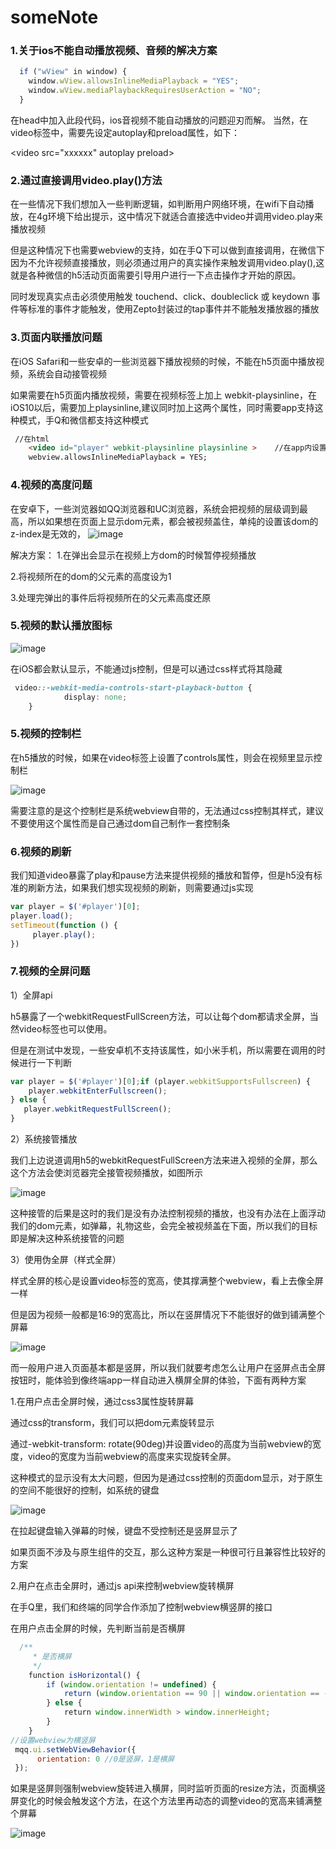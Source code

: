 # someNote

### 1.关于ios不能自动播放视频、音频的解决方案

```javascript
  if ("wView" in window) {
    window.wView.allowsInlineMediaPlayback = "YES";
    window.wView.mediaPlaybackRequiresUserAction = "NO";
  }
```

在head中加入此段代码，ios音视频不能自动播放的问题迎刃而解。
当然，在video标签中，需要先设定autoplay和preload属性，如下：


<video src="xxxxxx" autoplay preload></video>

### 2.通过直接调用video.play()方法
在一些情况下我们想加入一些判断逻辑，如判断用户网络环境，在wifi下自动播放，在4g环境下给出提示，这中情况下就适合直接选中video并调用video.play来播放视频

但是这种情况下也需要webview的支持，如在手Q下可以做到直接调用，在微信下因为不允许视频直接播放，则必须通过用户的真实操作来触发调用video.play(),这就是各种微信的h5活动页面需要引导用户进行一下点击操作才开始的原因。

同时发现真实点击必须使用触发 touchend、click、doubleclick 或 keydown 事件等标准的事件才能触发，使用Zepto封装过的tap事件并不能触发播放器的播放

### 3.页面内联播放问题

在iOS Safari和一些安卓的一些浏览器下播放视频的时候，不能在h5页面中播放视频，系统会自动接管视频

如果需要在h5页面内播放视频，需要在视频标签上加上 webkit-playsinline，在iOS10以后，需要加上playsinline,建议同时加上这两个属性，同时需要app支持这种模式，手Q和微信都支持这种模式

```html
 //在html
    <video id="player" webkit-playsinline playsinline >    //在app内设置webview属性
    webview.allowsInlineMediaPlayback = YES;
```

### 4.视频的高度问题

在安卓下，一些浏览器如QQ浏览器和UC浏览器，系统会把视频的层级调到最高，所以如果想在页面上显示dom元素，都会被视频盖住，单纯的设置该dom的z-index是无效的，
![image](http://mmbiz.qpic.cn/mmbiz_png/70ke266reibiaSvZl1oNrfGpaJI82fibdVOATKF4Al4s46LicVkINo1lnUU14GGtQ4OZrkCFbUicaWW8QOB4HcR3CPA/0?)

解决方案：
1.在弹出会显示在视频上方dom的时候暂停视频播放

2.将视频所在的dom的父元素的高度设为1

3.处理完弹出的事件后将视频所在的父元素高度还原

### 5.视频的默认播放图标

![image](http://mmbiz.qpic.cn/mmbiz_png/70ke266reibiaSvZl1oNrfGpaJI82fibdVO9AmlnPb8iaBv5hvJwSia28O5jV0GJbYOmC2xwUtobdxhxoKu2C9KfHew/0?)

在iOS都会默认显示，不能通过js控制，但是可以通过css样式将其隐藏

```css
 video::-webkit-media-controls-start-playback-button {
            display: none;
    }
```

### 5.视频的控制栏

在h5播放的时候，如果在video标签上设置了controls属性，则会在视频里显示控制栏

![image]("http://mmbiz.qpic.cn/mmbiz_png/70ke266reibiaSvZl1oNrfGpaJI82fibdVOcs7MSswmPVoC1MM0kvwHElVpG5dHXopyEjQxiaKsyj1BGSuUqhJMMLw/0?)

需要注意的是这个控制栏是系统webview自带的，无法通过css控制其样式，建议不要使用这个属性而是自己通过dom自己制作一套控制条


### 6.视频的刷新
我们知道video暴露了play和pause方法来提供视频的播放和暂停，但是h5没有标准的刷新方法，如果我们想实现视频的刷新，则需要通过js实现

```javascript
var player = $('#player')[0];
player.load();
setTimeout(function () {
     player.play();
})
```

### 7.视频的全屏问题

1）全屏api

h5暴露了一个webkitRequestFullScreen方法，可以让每个dom都请求全屏，当然video标签也可以使用。

但是在测试中发现，一些安卓机不支持该属性，如小米手机，所以需要在调用的时候进行一下判断

```javascript
var player = $('#player')[0];if (player.webkitSupportsFullscreen) {
    player.webkitEnterFullscreen();
} else {
   player.webkitRequestFullScreen();
}
```

2）系统接管播放

我们上边说道调用h5的webkitRequestFullScreen方法来进入视频的全屏，那么这个方法会使浏览器完全接管视频播放，如图所示

![image](http://mmbiz.qpic.cn/mmbiz_png/70ke266reibiaSvZl1oNrfGpaJI82fibdVO6Ix77ee8DozBUkPcwnsfIIRiclRhl2icwNDhvuwKaiayyIXdpZicUcc52g/0?)

这种接管的后果是这时的我们是没有办法控制视频的播放，也没有办法在上面浮动我们的dom元素，如弹幕，礼物这些，会完全被视频盖在下面，所以我们的目标即是解决这种系统接管的问题

3）使用伪全屏（样式全屏）

样式全屏的核心是设置video标签的宽高，使其撑满整个webview，看上去像全屏一样

但是因为视频一般都是16:9的宽高比，所以在竖屏情况下不能很好的做到铺满整个屏幕

![image](http://mmbiz.qpic.cn/mmbiz_png/70ke266reibiaSvZl1oNrfGpaJI82fibdVOLmb8G92HFdo83JvtIv0UfbicKEjXM8F5gAdL9ibjXgDR8gPp1HpV4kBA/0?)

而一般用户进入页面基本都是竖屏，所以我们就要考虑怎么让用户在竖屏点击全屏按钮时，能体验到像终端app一样自动进入横屏全屏的体验，下面有两种方案

1.在用户点击全屏时候，通过css3属性旋转屏幕

通过css的transform，我们可以把dom元素旋转显示

通过-webkit-transform: rotate(90deg)并设置video的高度为当前webview的宽度，video的宽度为当前webview的高度来实现旋转全屏。

这种模式的显示没有太大问题，但因为是通过css控制的页面dom显示，对于原生的空间不能很好的控制，如系统的键盘

![image](http://mmbiz.qpic.cn/mmbiz_png/70ke266reibiaSvZl1oNrfGpaJI82fibdVOY7ibMSyTLHc6UBeBhZnRtFc6CXI39icqFzytnmxBX51Yle6uVMghZ8mQ/0?)

在拉起键盘输入弹幕的时候，键盘不受控制还是竖屏显示了

如果页面不涉及与原生组件的交互，那么这种方案是一种很可行且兼容性比较好的方案

2.用户在点击全屏时，通过js api来控制webview旋转横屏

在手Q里，我们和终端的同学合作添加了控制webview横竖屏的接口

在用户点击全屏的时候，先判断当前是否横屏

```javascript
  /**
     * 是否横屏
     */
    function isHorizontal() {       
        if (window.orientation != undefined) {        
            return (window.orientation == 90 || window.orientation == -90);
        } else {         
            return window.innerWidth > window.innerHeight;
        }
    }
//设置webview为横竖屏
 mqq.ui.setWebViewBehavior({         
      orientation: 0 //0是竖屏，1是横屏
 });
```

如果是竖屏则强制webview旋转进入横屏，同时监听页面的resize方法，页面横竖屏变化的时候会触发这个方法，在这个方法里再动态的调整video的宽高来铺满整个屏幕

![image](http://mmbiz.qpic.cn/mmbiz_png/70ke266reibiaSvZl1oNrfGpaJI82fibdVOyvOebaiahXQISeCSl63XvFF3dqRg2gnmXUP2T0tYxe4swQ1ydp29iaOg/0?wx_fmt=png)
